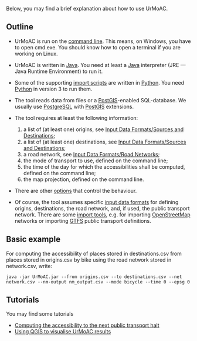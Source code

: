 Below, you may find a brief explanation about how to use UrMoAC.

## Outline

* UrMoAC is run on the [command line](https://en.wikipedia.org/wiki/Command-line_interface). This means, on Windows, you have to open cmd.exe. You should know how to open a terminal if you are working on Linux.
* UrMoAC is written in [Java](https://java.com/). You need at least a [Java](https://java.com/) interpreter (JRE &mdash; Java Runtime Environment) to run it.
* Some of the supporting [import scripts](ImportScripts) are written in [Python](https://www.python.org/). You need [Python](https://www.python.org/) in version 3 to run them.
* The tool reads data from files or a [PostGIS](https://postgis.net/)-enabled SQL-database. We usually use [PostgreSQL](https://www.postgresql.org/) with [PostGIS](https://postgis.net/) extensions.
* The tool requires at least the following information: 

    1. a list of (at least one) origins, see [Input Data Formats/Sources and Destinations](./InputDataFormats.md#origins-and-destinations);
    2. a list of (at least one) destinations, see [Input Data Formats/Sources and Destinations](./InputDataFormats.md#origins-and-destinations);
    3. a road network, see [Input Data Formats/Road Networks](./InputDataFormats.md#road-network);
    4. the mode of transport to use, defined on the command line;
    5. the time of the day for which the accessibilities shall be computed, defined on the command line;
    6. the map projection, defined on the command line.

* There are other [options](Options) that control the behaviour.
* Of course, the tool assumes specific [input data formats](InputDataFormats) for defining origins, destinations, the road network, and, if used, the public transport network. There are some [import tools](ImportTools), e.g. for importing [OpenStreetMap](https://www.openstreetmap.org) networks or importing [GTFS](https://gtfs.org/) public transport definitions.

## Basic example

For computing the accessibility of places stored in destinations.csv from places stored in origins.csv by bike using the road network stored in network.csv, write:

```console
java -jar UrMoAC.jar --from origins.csv --to destinations.csv --net network.csv --nm-output nm_output.csv --mode bicycle --time 0 --epsg 0
```


## Tutorials
You may find some tutorials

* [Computing the accessibility to the next public transport halt](TutorialNextPTHalt)
* [Using QGIS to visualise UrMoAC results](TutorialQGISVisualisation)



